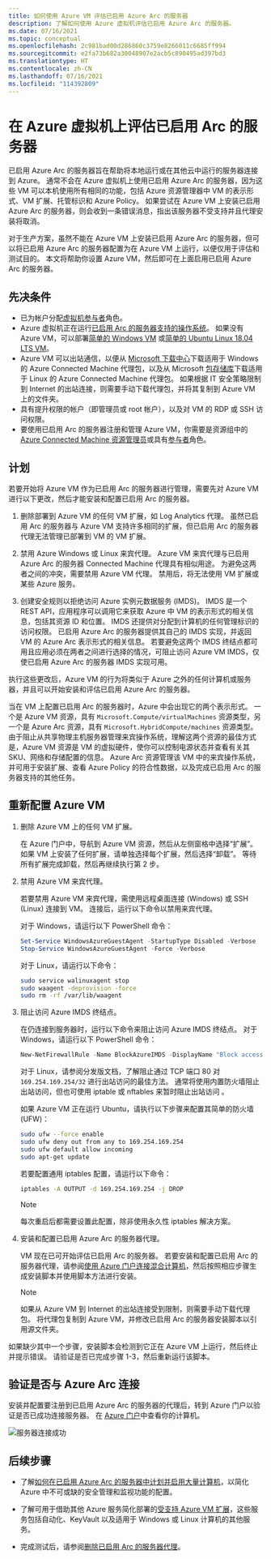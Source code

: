 ```yaml
---
title: 如何使用 Azure VM 评估已启用 Azure Arc 的服务器
description: 了解如何使用 Azure 虚拟机评估已启用 Azure Arc 的服务器。
ms.date: 07/16/2021
ms.topic: conceptual
ms.openlocfilehash: 2c981bad00d286860c3759e8266011c6685ff994
ms.sourcegitcommit: e2fa73b682a30048907e2acb5c890495ad397bd3
ms.translationtype: HT
ms.contentlocale: zh-CN
ms.lasthandoff: 07/16/2021
ms.locfileid: "114392809"
---
```

# <a name="evaluate-arc-enabled-servers-on-an-azure-virtual-machine"></a>在 Azure 虚拟机上评估已启用 Arc 的服务器

已启用 Azure Arc 的服务器旨在帮助将本地运行或在其他云中运行的服务器连接到 Azure。 通常不会在 Azure 虚拟机上使用已启用 Azure Arc 的服务器，因为这些 VM 可以本机使用所有相同的功能，包括 Azure 资源管理器中 VM 的表示形式、VM 扩展、托管标识和 Azure Policy。 如果尝试在 Azure VM 上安装已启用 Azure Arc 的服务器，则会收到一条错误消息，指出该服务器不受支持并且代理安装将取消。

对于生产方案，虽然不能在 Azure VM 上安装已启用 Azure Arc 的服务器，但可以将已启用 Azure Arc 的服务器配置为在 Azure VM 上运行，以便仅用于评估和测试目的。 本文将帮助你设置 Azure VM，然后即可在上面启用已启用 Azure Arc 的服务器。

## <a name="prerequisites"></a>先决条件

* 已为帐户分配[虚拟机参与者](../../role-based-access-control/built-in-roles.md#virtual-machine-contributor)角色。
* Azure 虚拟机正在运行[已启用 Arc 的服务器支持的操作系统](agent-overview.md#supported-operating-systems)。 如果没有 Azure VM，可以部署[简单的 Windows VM](https://portal.azure.com/#create/Microsoft.Template/uri/https%3a%2f%2fraw.githubusercontent.com%2fAzure%2fazure-quickstart-templates%2fmaster%2fquickstarts%2fmicrosoft.compute%2fvm-simple-windows%2fazuredeploy.json) 或[简单的 Ubuntu Linux 18.04 LTS VM](https://portal.azure.com/#create/Microsoft.Template/uri/https%3a%2f%2fraw.githubusercontent.com%2fAzure%2fazure-quickstart-templates%2fmaster%2fquickstarts%2fmicrosoft.compute%2fvm-simple-windows%2fazuredeploy.json)。
* Azure VM 可以出站通信，以便从 [Microsoft 下载中心](https://aka.ms/AzureConnectedMachineAgent)下载适用于 Windows 的 Azure Connected Machine 代理包，以及从 Microsoft [包存储库](https://packages.microsoft.com/)下载适用于 Linux 的 Azure Connected Machine 代理包。 如果根据 IT 安全策略限制到 Internet 的出站连接，则需要手动下载代理包，并将其复制到 Azure VM 上的文件夹。
* 具有提升权限的帐户（即管理员或 root 帐户），以及对 VM 的 RDP 或 SSH 访问权限。
* 要使用已启用 Arc 的服务器注册和管理 Azure VM，你需要是资源组中的 [Azure Connected Machine 资源管理员](../../role-based-access-control/built-in-roles.md#azure-connected-machine-resource-administrator)或具有[参与者](../../role-based-access-control/built-in-roles.md#contributor)角色。

## <a name="plan"></a>计划

若要开始将 Azure VM 作为已启用 Arc 的服务器进行管理，需要先对 Azure VM 进行以下更改，然后才能安装和配置已启用 Arc 的服务器。

1. 删除部署到 Azure VM 的任何 VM 扩展，如 Log Analytics 代理。 虽然已启用 Arc 的服务器与 Azure VM 支持许多相同的扩展，但已启用 Arc 的服务器代理无法管理已部署到 VM 的 VM 扩展。

2. 禁用 Azure Windows 或 Linux 来宾代理。 Azure VM 来宾代理与已启用 Azure Arc 的服务器 Connected Machine 代理具有相似用途。 为避免这两者之间的冲突，需要禁用 Azure VM 代理。 禁用后，将无法使用 VM 扩展或某些 Azure 服务。

3. 创建安全规则以拒绝访问 Azure 实例元数据服务 (IMDS)。 IMDS 是一个 REST API，应用程序可以调用它来获取 Azure 中 VM 的表示形式的相关信息，包括其资源 ID 和位置。 IMDS 还提供对分配到计算机的任何管理标识的访问权限。 已启用 Azure Arc 的服务器提供其自己的 IMDS 实现，并返回 VM 的 Azure Arc 表示形式的相关信息。 若要避免这两个 IMDS 终结点都可用且应用必须在两者之间进行选择的情况，可阻止访问 Azure VM IMDS，仅使已启用 Azure Arc 的服务器 IMDS 实现可用。

执行这些更改后，Azure VM 的行为将类似于 Azure 之外的任何计算机或服务器，并且可以开始安装和评估已启用 Azure Arc 的服务器。

当在 VM 上配置已启用 Arc 的服务器时，Azure 中会出现它的两个表示形式。 一个是 Azure VM 资源，具有 `Microsoft.Compute/virtualMachines` 资源类型，另一个是 Azure Arc 资源，具有 `Microsoft.HybridCompute/machines` 资源类型。 由于阻止从共享物理主机服务器管理来宾操作系统，理解这两个资源的最佳方式是，Azure VM 资源是 VM 的虚拟硬件，使你可以控制电源状态并查看有关其 SKU、网络和存储配置的信息。 Azure Arc 资源管理该 VM 中的来宾操作系统，并可用于安装扩展、查看 Azure Policy 的符合性数据，以及完成已启用 Arc 的服务器支持的其他任务。

## <a name="reconfigure-azure-vm"></a>重新配置 Azure VM

1. 删除 Azure VM 上的任何 VM 扩展。

   在 Azure 门户中，导航到 Azure VM 资源，然后从左侧窗格中选择“扩展”。 如果 VM 上安装了任何扩展，请单独选择每个扩展，然后选择“卸载”。 等待所有扩展完成卸载，然后再继续执行第 2 步。

2. 禁用 Azure VM 来宾代理。

   若要禁用 Azure VM 来宾代理，需使用远程桌面连接 (Windows) 或 SSH (Linux) 连接到 VM。 连接后，运行以下命令以禁用来宾代理。

   对于 Windows，请运行以下 PowerShell 命令：

   ```powershell
   Set-Service WindowsAzureGuestAgent -StartupType Disabled -Verbose
   Stop-Service WindowsAzureGuestAgent -Force -Verbose
   ```

   对于 Linux，请运行以下命令：

   ```bash
   sudo service walinuxagent stop
   sudo waagent -deprovision -force
   sudo rm -rf /var/lib/waagent
   ```

3. 阻止访问 Azure IMDS 终结点。

   在仍连接到服务器时，运行以下命令来阻止访问 Azure IMDS 终结点。 对于 Windows，请运行以下 PowerShell 命令：

   ```powershell
   New-NetFirewallRule -Name BlockAzureIMDS -DisplayName "Block access to Azure IMDS" -Enabled True -Profile Any -Direction Outbound -Action Block -RemoteAddress 169.254.169.254
   ```

   对于 Linux，请参阅分发版文档，了解阻止通过 TCP 端口 80 对 `169.254.169.254/32` 进行出站访问的最佳方法。 通常将使用内置防火墙阻止出站访问，但也可使用 iptable 或 nftables 来暂时阻止出站访问 。

   如果 Azure VM 正在运行 Ubuntu，请执行以下步骤来配置其简单的防火墙 (UFW)：

   ```bash
   sudo ufw --force enable
   sudo ufw deny out from any to 169.254.169.254
   sudo ufw default allow incoming
   sudo apt-get update
   ```


   若要配置通用 iptables 配置，请运行以下命令：

   ```bash
   iptables -A OUTPUT -d 169.254.169.254 -j DROP
   ```

   > [!NOTE]
   > 每次重启后都需要设置此配置，除非使用永久性 iptables 解决方案。

4. 安装和配置已启用 Azure Arc 的服务器代理。

   VM 现在已可开始评估已启用 Arc 的服务器。 若要安装和配置已启用 Arc 的服务器代理，请参阅[使用 Azure 门户连接混合计算机](onboard-portal.md)，然后按照相应步骤生成安装脚本并使用脚本方法进行安装。

   > [!NOTE]
   > 如果从 Azure VM 到 Internet 的出站连接受到限制，则需要手动下载代理包。 将代理包复制到 Azure VM，并修改已启用 Arc 的服务器安装脚本以引用源文件夹。

如果缺少其中一个步骤，安装脚本会检测到它正在 Azure VM 上运行，然后终止并提示错误。 请验证是否已完成步骤 1-3，然后重新运行该脚本。

## <a name="verify-the-connection-with-azure-arc"></a>验证是否与 Azure Arc 连接

安装并配置要注册到已启用 Azure Arc 的服务器的代理后，转到 Azure 门户以验证是否已成功连接服务器。 在 [Azure 门户](https://portal.azure.com)中查看你的计算机。

![服务器连接成功](./media/onboard-portal/arc-for-servers-successful-onboard.png)

## <a name="next-steps"></a>后续步骤

* 了解[如何在已启用 Azure Arc 的服务器中计划并启用大量计算机](plan-at-scale-deployment.md)，以简化 Azure 中不可或缺的安全管理和监视功能的配置。

* 了解可用于借助其他 Azure 服务简化部署的[受支持 Azure VM 扩展](manage-vm-extensions.md)，这些服务包括自动化、KeyVault 以及适用于 Windows 或 Linux 计算机的其他服务。

* 完成测试后，请参阅[删除已启用 Arc 的服务器代理](manage-agent.md#remove-the-agent)。
